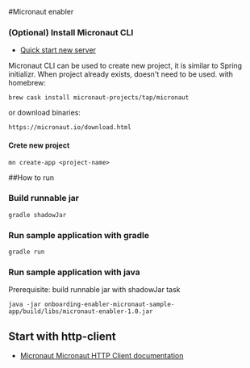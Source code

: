#Micronaut enabler

### (Optional) Install Micronaut CLI
- [Quick start new server](https://docs.micronaut.io/latest/guide/index.html#quickStart)

Micronaut CLI can be used to create new project, it is similar to Spring initializr. When project already exists, doesn't need to be used.
with homebrew:
```
brew cask install micronaut-projects/tap/micronaut
```
or download binaries:
```
https://micronaut.io/download.html
```
#### Crete new project
```
mn create-app <project-name>
```

##How to run

### Build runnable jar
```
gradle shadowJar
```
### Run sample application with gradle
```
gradle run
```
### Run sample application with java
Prerequisite: build runnable jar with shadowJar task
```
java -jar onboarding-enabler-micronaut-sample-app/build/libs/micronaut-enabler-1.0.jar
```
## Start with http-client

- [Micronaut Micronaut HTTP Client documentation](https://docs.micronaut.io/latest/guide/index.html#httpClient)
